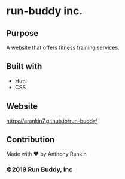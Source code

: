 # run-buddy inc. 

## Purpose
A website that offers fitness training services.

## Built with
* Html
* CSS

## Website
https://arankin7.github.io/run-buddy/

## Contribution 
Made with ❤️ by Anthony Rankin

### ©️2019 Run Buddy, Inc 
